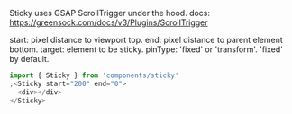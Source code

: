 Sticky uses GSAP ScrollTrigger under the hood.
docs: https://greensock.com/docs/v3/Plugins/ScrollTrigger

start: pixel distance to viewport top.
end: pixel distance to parent element bottom.
target: element to be sticky.
pinType: 'fixed' or 'transform'. 'fixed' by default.

```javascript
import { Sticky } from 'components/sticky'
;<Sticky start="200" end="0">
  <div></div>
</Sticky>
```
